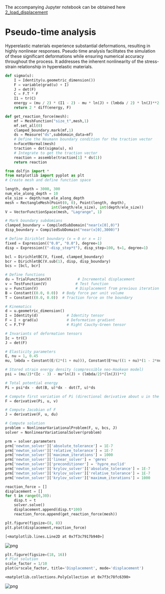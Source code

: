 The accompanying Jupyter notebook can be obtained here [2_load_displacement](../../../src/day-4/tutorials/2_load_displacement.ipynb)



# Pseudo-time analysis

Hyperelastic materials experience substantial deformations, resulting in highly nonlinear responses. Pseudo time analysis facilitates the simulation of these significant deformations while ensuring numerical accuracy throughout the process. It addresses the inherent nonlinearity of the stress-strain relationship in hyperelastic materials.


```python
def sigma(u):
    I = Identity(u.geometric_dimension())
    F = variable(grad(u) + I)
    J = det(F)
    C = F.T * F
    I1 = tr(C)
    energy = (mu / 2) * (I1 - 2) - mu * ln(J) + (lmbda / 2) * ln(J)**2
    return 2 * diff(energy, F)

def get_reaction_force(mesh):
    mf = MeshFunction("size_t",mesh,1)
    mf.set_all(0)
    clamped_boundary.mark(mf,1)
    ds = Measure("ds",subdomain_data=mf)
    # Define the Neumann boundary condition for the traction vector
    n=FacetNormal(mesh)
    traction = dot(sigma(u), n)
    # Integrate to get the traction vector
    reaction = assemble(traction[1] * ds(1))
    return reaction
```


```python
from dolfin import *
from matplotlib import pyplot as plt
# Create mesh and define function space

length, depth = 3000, 300
num_ele_along_depth = 10
ele_size = depth/num_ele_along_depth
mesh = RectangleMesh(Point(0, 0), Point(length, depth),
                     int(length/ele_size), int(depth/ele_size))
V = VectorFunctionSpace(mesh, "Lagrange", 1)

# Mark boundary subdomians
clamped_boundary = CompiledSubDomain("near(x[0],0)")
disp_boundary = CompiledSubDomain("near(x[0],3000)")

# Define Dirichlet boundary (x = 0 or x = 1)
fixed = Expression(("0.0", "0.0"), degree=1)
disp = Expression(("-disp_step*t"), disp_step=100, t=1, degree=1)

bcl = DirichletBC(V, fixed, clamped_boundary)
bcr = DirichletBC(V.sub(1), disp, disp_boundary)
bcs = [bcl, bcr]

# Define functions
du = TrialFunction(V)            # Incremental displacement
v = TestFunction(V)             # Test function
u = Function(V)                 # Displacement from previous iteration
B = Constant((0.0, 0.0))  # Body force per unit volume
T = Constant((0.0, 0.0))  # Traction force on the boundary

# Kinematics
d = u.geometric_dimension()
I = Identity(d)             # Identity tensor
F = I + grad(u)             # Deformation gradient
C = F.T*F                   # Right Cauchy-Green tensor

# Invariants of deformation tensors
Ic = tr(C)
J = det(F)

# Elasticity parameters
E, nu = 1, 0.45
mu, lmbda = Constant(E/(2*(1 + nu))), Constant(E*nu/((1 + nu)*(1 - 2*nu)))

# Stored strain energy density (compressible neo-Hookean model)
psi = (mu/2)*(Ic - 3) - mu*ln(J) + (lmbda/2)*(ln(J))**2

# Total potential energy
Pi = psi*dx - dot(B, u)*dx - dot(T, u)*ds

# Compute first variation of Pi (directional derivative about u in the direction of v)
F = derivative(Pi, u, v)

# Compute Jacobian of F
J = derivative(F, u, du)

# Compute solution
problem = NonlinearVariationalProblem(F, u, bcs, J)
solver = NonlinearVariationalSolver(problem)

prm = solver.parameters
prm['newton_solver']['absolute_tolerance'] = 1E-7
prm['newton_solver']['relative_tolerance'] = 1E-7
prm['newton_solver']['maximum_iterations'] = 1000
prm['newton_solver']['linear_solver'] = 'gmres'
prm['newton_solver']['preconditioner'] = 'hypre_euclid'
prm['newton_solver']['krylov_solver']['absolute_tolerance'] = 1E-7
prm['newton_solver']['krylov_solver']['relative_tolerance'] = 1E-7
prm['newton_solver']['krylov_solver']['maximum_iterations'] = 1000

reaction_force = []
displacement = []
for t in range(0,30):
    disp.t = t
    solver.solve()
    displacement.append(disp.t*100)
    reaction_force.append(get_reaction_force(mesh))
```


```python
plt.figure(figsize=(8, 8))
plt.plot(displacement,reaction_force)
```




    [<matplotlib.lines.Line2D at 0x7f3c7917b940>]




    
![png](2_load_displacement_files/2_load_displacement_3_1.png)
    



```python
plt.figure(figsize=(18, 16))
# Plot solution
scale_factor = 1/10
plot(u*scale_factor, title='Displacement', mode='displacement')
```




    <matplotlib.collections.PolyCollection at 0x7f3c78fc6390>




    
![png](2_load_displacement_files/2_load_displacement_4_1.png)
    



```python

```
